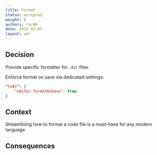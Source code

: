 ```yaml
---
title: Format
status: accepted
weight: 8
authors: rvr06
date: 2022-02-07
layout: adr
---
```


## Decision

Provide specific formatter for `.dsl` files.  

Enforce format on save via dedicated settings:
```json
"[c4]": {
    "editor.formatOnSave": true
}
```

## Context

Streamlining how to format a code file is a must-have for any modern language.

## Consequences
